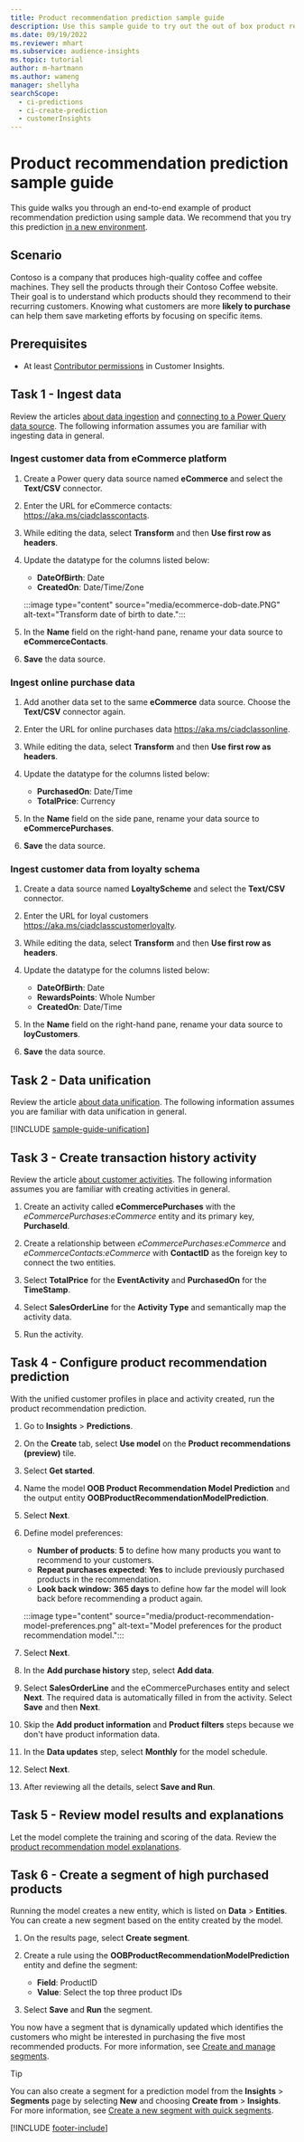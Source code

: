 ```yaml
---
title: Product recommendation prediction sample guide
description: Use this sample guide to try out the out of box product recommendation prediction model.
ms.date: 09/19/2022
ms.reviewer: mhart
ms.subservice: audience-insights
ms.topic: tutorial
author: m-hartmann
ms.author: wameng
manager: shellyha
searchScope: 
  - ci-predictions
  - ci-create-prediction
  - customerInsights
---
```


# Product recommendation prediction sample guide

This guide walks you through an end-to-end example of product recommendation prediction using sample data. We recommend that you try this prediction [in a new environment](manage-environments.md).

## Scenario

Contoso is a company that produces high-quality coffee and coffee machines. They sell the products through their Contoso Coffee website. Their goal is to understand which products should they recommend to their recurring customers. Knowing what customers are more **likely to purchase** can help them save marketing efforts by focusing on specific items.

## Prerequisites

- At least [Contributor permissions](permissions.md) in Customer Insights.

## Task 1 - Ingest data

Review the articles [about data ingestion](data-sources.md) and [connecting to a Power Query data source](connect-power-query.md). The following information assumes you are familiar with ingesting data in general.

### Ingest customer data from eCommerce platform

1. Create a Power query data source named **eCommerce** and select the **Text/CSV** connector.

1. Enter the URL for eCommerce contacts: https://aka.ms/ciadclasscontacts.

1. While editing the data, select **Transform** and then **Use first row as headers**.

1. Update the datatype for the columns listed below:
   - **DateOfBirth**: Date
   - **CreatedOn**: Date/Time/Zone

   :::image type="content" source="media/ecommerce-dob-date.PNG" alt-text="Transform date of birth to date.":::

1. In the **Name** field on the right-hand pane, rename your data source to **eCommerceContacts**.

1. **Save** the data source.

### Ingest online purchase data

1. Add another data set to the same **eCommerce** data source. Choose the **Text/CSV** connector again.

1. Enter the URL for online purchases data https://aka.ms/ciadclassonline.

1. While editing the data, select **Transform** and then **Use first row as headers**.

1. Update the datatype for the columns listed below:
   - **PurchasedOn**: Date/Time
   - **TotalPrice**: Currency

1. In the **Name** field on the side pane, rename your data source to **eCommercePurchases**.

1. **Save** the data source.

### Ingest customer data from loyalty schema

1. Create a data source named **LoyaltyScheme** and select the **Text/CSV** connector.

1. Enter the URL for loyal customers https://aka.ms/ciadclasscustomerloyalty.

1. While editing the data, select **Transform** and then **Use first row as headers**.

1. Update the datatype for the columns listed below:
   - **DateOfBirth**: Date
   - **RewardsPoints**: Whole Number
   - **CreatedOn**: Date/Time

1. In the **Name** field on the right-hand pane, rename your data source to **loyCustomers**.

1. **Save** the data source.

## Task 2 - Data unification

Review the article [about data unification](data-unification.md). The following information assumes you are familiar with data unification in general.

[!INCLUDE [sample-guide-unification](includes/sample-guide-unification.md)]

## Task 3 - Create transaction history activity

Review the article [about customer activities](activities.md). The following information assumes you are familiar with creating activities in general.

1. Create an activity called **eCommercePurchases** with the  *eCommercePurchases:eCommerce* entity and its primary key, **PurchaseId**.

1. Create a relationship between *eCommercePurchases:eCommerce* and *eCommerceContacts:eCommerce* with **ContactID** as the foreign key to connect the two entities.

1. Select **TotalPrice** for the **EventActivity** and **PurchasedOn** for the **TimeStamp**.

1. Select **SalesOrderLine** for the **Activity Type** and semantically map the activity data.

1. Run the activity.

## Task 4 - Configure product recommendation prediction

With the unified customer profiles in place and activity created, run the product recommendation prediction.

1. Go to **Insights** > **Predictions**.

1. On the **Create** tab, select **Use model** on the **Product recommendations (preview)** tile.

1. Select **Get started**.

1. Name the model **OOB Product Recommendation Model Prediction** and the output entity **OOBProductRecommendationModelPrediction**.

1. Select **Next**.

1. Define model preferences:
   - **Number of products**: **5** to define how many products you want to recommend to your customers.
   - **Repeat purchases expected**: **Yes** to include previously purchased products in the recommendation.
   - **Look back window:** **365 days** to define how far the model will look back before recommending a product again.

   :::image type="content" source="media/product-recommendation-model-preferences.png" alt-text="Model preferences for the product recommendation model.":::

1. Select **Next**.

1. In the **Add purchase history** step, select **Add data**.

1. Select **SalesOrderLine** and the eCommercePurchases entity and select **Next**. The required data is automatically filled in from the activity. Select **Save** and then **Next**.

1. Skip the **Add product information** and **Product filters** steps because we don't have product information data.

1. In the **Data updates** step, select **Monthly** for the model schedule.

1. Select **Next**.

1. After reviewing all the details, select **Save and Run**.

## Task 5 - Review model results and explanations

Let the model complete the training and scoring of the data. Review the [product recommendation model explanations](predict-transactional-churn.md#view-prediction-results).

## Task 6 - Create a segment of high purchased products

Running the model creates a new entity, which is listed on **Data** > **Entities**. You can create a new segment based on the entity created by the model.

1. On the results page, select **Create segment**.

1. Create a rule using the **OOBProductRecommendationModelPrediction** entity and define the segment:
   - **Field**: ProductID
   - **Value**: Select the top three product IDs

1. Select **Save** and **Run** the segment.

You now have a segment that is dynamically updated which identifies the customers who might be interested in purchasing the five most recommended products. For more information, see [Create and manage segments](segments.md).

> [!TIP]
> You can also create a segment for a prediction model from the **Insights** > **Segments** page by selecting **New** and choosing **Create from** > **Insights**. For more information, see [Create a new segment with quick segments](segment-quick.md).

[!INCLUDE [footer-include](includes/footer-banner.md)]
